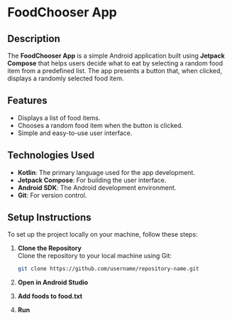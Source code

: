 # FoodChooser App

## Description
The **FoodChooser App** is a simple Android application built using **Jetpack Compose** that helps users decide what to eat by selecting a random food item from a predefined list. 
The app presents a button that, when clicked, displays a randomly selected food item.

## Features
- Displays a list of food items.
- Chooses a random food item when the button is clicked.
- Simple and easy-to-use user interface.

## Technologies Used
- **Kotlin**: The primary language used for the app development.
- **Jetpack Compose**: For building the user interface.
- **Android SDK**: The Android development environment.
- **Git**: For version control.

## Setup Instructions

To set up the project locally on your machine, follow these steps:

1. **Clone the Repository**  
   Clone the repository to your local machine using Git:

   ```bash
   git clone https://github.com/username/repository-name.git

2. **Open in Android Studio**
3. **Add foods to food.txt**
4. **Run**
